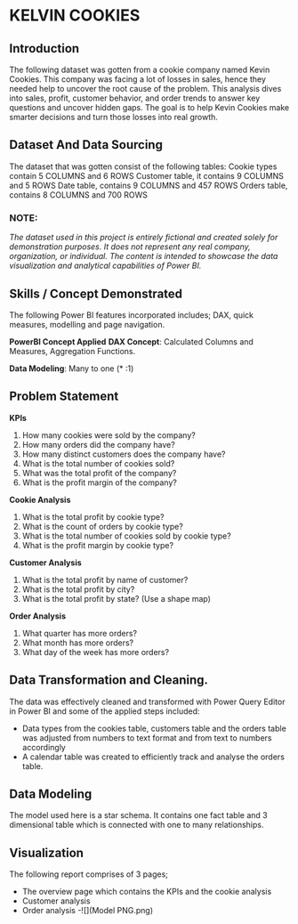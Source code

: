# KELVIN COOKIES 
## Introduction 
The following dataset was gotten from a cookie company named Kevin Cookies.
This company was facing a lot of losses in sales, hence they needed help to uncover the root cause of the problem.
This analysis dives into sales, profit, customer behavior, and order trends to answer key questions and uncover hidden gaps.
The goal is to help Kevin Cookies make smarter decisions and turn those losses into real growth.
## Dataset And Data Sourcing
The dataset that was gotten consist of the following tables:
Cookie types contain 5 COLUMNS and 6 ROWS
Customer table, it contains 9 COLUMNS and 5 ROWS
Date table, contains 9 COLUMNS and 457 ROWS
Orders table, contains 8 COLUMNS and 700 ROWS

### NOTE:
_The dataset used in this project is entirely fictional and created solely for demonstration purposes. It does not represent any real company, organization, or individual. The content is intended to showcase the data visualization and analytical capabilities of Power BI._

## Skills / Concept Demonstrated 
The following Power BI features incorporated includes; DAX, quick measures, modelling and page navigation.

__PowerBI Concept Applied__
__DAX Concept__: Calculated Columns and Measures, Aggregation Functions.

__Data Modeling__: Many to one (* :1)

## Problem Statement
__KPIs__
1. How many cookies were sold by the company?
2. How many orders did the company have?
3. How many distinct customers does the company have?
4. What is the total number of cookies sold?  
5. What was the total profit of the company?
6. What is the profit margin of the company?
   
__Cookie Analysis__
1. What is the total profit by cookie type?
2. What is the count of orders by cookie type?
3. What is the total number of cookies sold by cookie type?
4. What is the profit margin by cookie type?
   
__Customer Analysis__
1. What is the total profit by name of customer?
2. What is the total profit by city?
3. What is the total profit by state? (Use a shape map)
   
__Order Analysis__
1. What quarter has more orders?
2. What month has more orders?
3. What day of the week has more orders?

## Data Transformation and Cleaning.
The data was effectively cleaned and transformed with Power Query Editor in Power BI and some of the applied steps included:

- Data types from the cookies table, customers table and the orders table was adjusted from numbers to text format and from text to numbers accordingly
- A calendar table was created to efficiently track and analyse the orders table.
  
## Data Modeling
The model used here is a star schema. It contains one fact table and 3 dimensional table which is connected with one to many relationships.

## Visualization
The following report comprises of 3 pages;
- The overview page which contains the KPIs and the cookie analysis
- Customer analysis
- Order analysis
-![](Model PNG.png)
